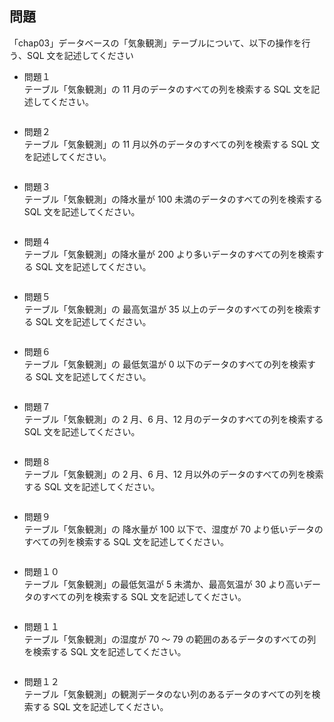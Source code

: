 ## 問題

「chap03」データベースの「気象観測」テーブルについて、以下の操作を行う、SQL 文を記述してください

- 問題１  
  テーブル「気象観測」の 11 月のデータのすべての列を検索する SQL 文を記述してください。

```sql

```

- 問題２  
  テーブル「気象観測」の 11 月以外のデータのすべての列を検索する SQL 文を記述してください。

```sql

```

- 問題３  
  テーブル「気象観測」の降水量が 100 未満のデータのすべての列を検索する SQL 文を記述してください。

```sql

```

- 問題４  
  テーブル「気象観測」の降水量が 200 より多いデータのすべての列を検索する SQL 文を記述してください。

```sql

```

- 問題５  
  テーブル「気象観測」の 最高気温が 35 以上のデータのすべての列を検索する SQL 文を記述してください。

```sql

```

- 問題６  
  テーブル「気象観測」の 最低気温が 0 以下のデータのすべての列を検索する SQL 文を記述してください。

```sql

```

- 問題７  
  テーブル「気象観測」の 2 月、6 月、12 月のデータのすべての列を検索する SQL 文を記述してください。

```sql

```

- 問題８  
  テーブル「気象観測」の 2 月、6 月、12 月以外のデータのすべての列を検索する SQL 文を記述してください。

```sql

```

- 問題９  
  テーブル「気象観測」の 降水量が 100 以下で、湿度が 70 より低いデータのすべての列を検索する SQL 文を記述してください。

```sql

```

- 問題１０  
  テーブル「気象観測」の最低気温が 5 未満か、最高気温が 30 より高いデータのすべての列を検索する SQL 文を記述してください。

```sql

```

- 問題１１  
  テーブル「気象観測」の湿度が 70 ～ 79 の範囲のあるデータのすべての列を検索する SQL 文を記述してください。

```sql

```

- 問題１２  
  テーブル「気象観測」の観測データのない列のあるデータのすべての列を検索する SQL 文を記述してください。

```sql

```
